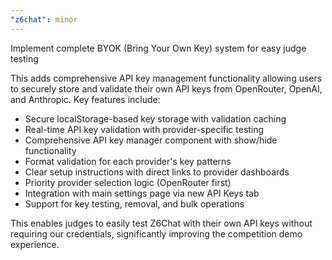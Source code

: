 ```yaml
---
"z6chat": minor
---
```


Implement complete BYOK (Bring Your Own Key) system for easy judge testing

This adds comprehensive API key management functionality allowing users to securely store and validate their own API keys from OpenRouter, OpenAI, and Anthropic. Key features include:

- Secure localStorage-based key storage with validation caching
- Real-time API key validation with provider-specific testing
- Comprehensive API key manager component with show/hide functionality
- Format validation for each provider's key patterns
- Clear setup instructions with direct links to provider dashboards
- Priority provider selection logic (OpenRouter first)
- Integration with main settings page via new API Keys tab
- Support for key testing, removal, and bulk operations

This enables judges to easily test Z6Chat with their own API keys without requiring our credentials, significantly improving the competition demo experience.